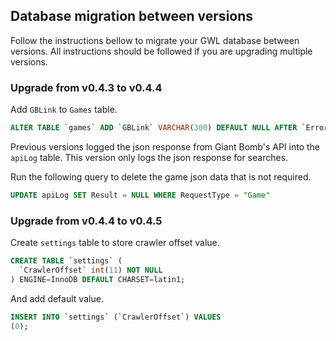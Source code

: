 ## Database migration between versions

Follow the instructions bellow to migrate your GWL database between versions. All instructions should be followed if you are upgrading multiple versions.

### Upgrade from v0.4.3 to v0.4.4

Add `GBLink` to `Games` table.

```SQL
ALTER TABLE `games` ADD `GBLink` VARCHAR(300) DEFAULT NULL AFTER `Error`;
```

Previous versions logged the json response from Giant Bomb's API into the `apiLog` table. This version only logs the json response for searches. 

Run the following query to delete the game json data that is not required.

```SQL
UPDATE apiLog SET Result = NULL WHERE RequestType = "Game"
```

### Upgrade from v0.4.4 to v0.4.5

Create `settings` table to store crawler offset value.

```SQL
CREATE TABLE `settings` (
  `CrawlerOffset` int(11) NOT NULL
) ENGINE=InnoDB DEFAULT CHARSET=latin1;
```

And add default value.

```SQL
INSERT INTO `settings` (`CrawlerOffset`) VALUES
(0);
```